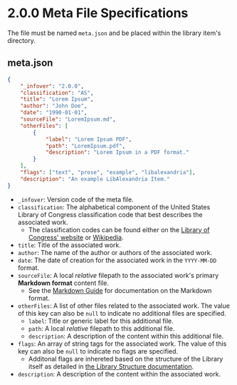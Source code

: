 # 2.0.0 Meta File Specifications

The file must be named `meta.json` and be placed within the library item's directory.

## meta.json

```json
{
    "_infover": "2.0.0",
    "classification": "AS",
    "title": "Lorem Ipsum",
    "author": "John Doe",
    "date": "1990-01-01",
    "sourceFile": "LoremIpsum.md",
    "otherFiles": [
        {
            "label": "Lorem Ipsum PDF",
            "path": "LoremIpsum.pdf",
            "description": "Lorem Ipsum in a PDF format."
        }
    ],
    "flags": ["text", "prose", "example", "libalexandria"],
    "description": "An example LibAlexandria Item."
}
```

* `_infover`: Version code of the meta file.
* `classification`: The alphabetical component of the United States Library of Congress classification code that best describes the associated work. 
    * The classification codes can be found either on the [Library of Congress' website](https://www.loc.gov/catdir/cpso/lcco/) or [Wikipedia](https://en.wikipedia.org/wiki/Library_of_Congress_Classification#Classification).
* `title`: Title of the associated work.
* `author`: The name of the author or authors of the associated work.
* `date`: The date of creation for the associated work in the `YYYY-MM-DD` format.
* `sourceFile`: A local _relative_ filepath to the associated work's primary **Markdown format** content file.
    * See the [Markdown Guide](https://www.markdownguide.org/) for documentation on the Markdown format.
* `otherFiles`: A list of other files related to the associated work. The value of this key can also be `null` to indicate no additional files are specified.
    * `label`: Title or generic label for this additional file.
    * `path`: A local _relative_ filepath to this additional file.
    * `description`: A description of the content within this additional file.
* `flags`: An array of string tags for the associated work. The value of this key can also be `null` to indicate no flags are specified.
    * Additonal flags are inhereted based on the structure of the Library itself as detailed in [the Library Structure documentation](../libraryStructure.md).
* `description`: A description of the content within the associated work.
